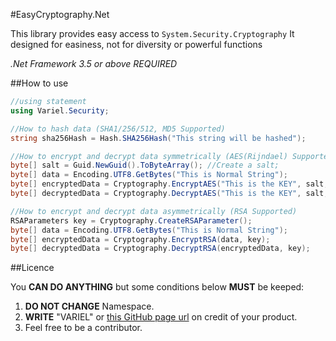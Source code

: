 #EasyCryptography.Net

This library provides easy access to ```System.Security.Cryptography```
It designed for easiness, not for diversity or powerful functions

*.Net Framework 3.5 or above REQUIRED*

##How to use

```C#
//using statement
using Variel.Security;

//How to hash data (SHA1/256/512, MD5 Supported)
string sha256Hash = Hash.SHA256Hash("This string will be hashed");

//How to encrypt and decrypt data symmetrically (AES(Rijndael) Supported)
byte[] salt = Guid.NewGuid().ToByteArray(); //Create a salt;
byte[] data = Encoding.UTF8.GetBytes("This is Normal String");
byte[] encryptedData = Cryptography.EncryptAES("This is the KEY", salt, data);
byte[] decryptedData = Cryptography.DecryptAES("This is the KEY", salt, encryptedData);

//How to encrypt and decrypt data asymmetrically (RSA Supported)
RSAParameters key = Cryptography.CreateRSAParameter();
byte[] data = Encoding.UTF8.GetBytes("This is Normal String");
byte[] encryptedData = Cryptography.EncryptRSA(data, key);
byte[] decryptedData = Cryptography.DecryptRSA(encryptedData, key);
```

##Licence

You **CAN DO ANYTHING** but some conditions below **MUST** be keeped:

1. **DO NOT CHANGE** Namespace.
2. **WRITE** "VARIEL" or [this GitHub page url](http://variel.kr/easycrypto) on credit of your product.
3. Feel free to be a contributor.
